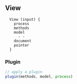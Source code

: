 ## View

```
  View (input) {
    process
    methods
    model
      - -
    document
    pointer
  }
```

### Plugin

```js
// apply a plugin
plugin(methods, model, process)
```
